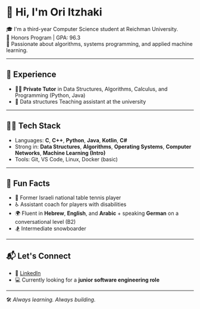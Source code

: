 # 👋 Hi, I'm Ori Itzhaki

🎓 I'm a third-year Computer Science student at Reichman University.  
🏅 Honors Program | GPA: 96.3  
🧠 Passionate about algorithms, systems programming, and applied machine learning.

---

## 💼 Experience

- 🧑‍🏫 **Private Tutor** in Data Structures, Algorithms, Calculus, and Programming (Python, Java)
- 🧪 Data structures Teaching assistant at the university

---

## 👨‍💻 Tech Stack

- Languages: **C**, **C++**, **Python**, **Java**, **Kotlin**, **C#**
- Strong in: **Data Structures**, **Algorithms**, **Operating Systems**, **Computer Networks**, **Machine Learning (Intro)**
- Tools: Git, VS Code, Linux, Docker (basic)

---

## 🏓 Fun Facts

- 🎯 Former Israeli national table tennis player  
- ♿ Assistant coach for players with disabilities  
- 🌍 Fluent in **Hebrew**, **English**, and **Arabic** + speaking **German** on a conversational level (B2)
- 🏂 Intermediate snowboarder

---

## 📬 Let's Connect

- 💼 [LinkedIn](https://www.linkedin.com/in/ori-itzhaki-898605261/)
- 💻 Currently looking for a **junior software engineering role** 
---

🛠️ *Always learning. Always building.*


<!---
oriItzh/oriItzh is a ✨ special ✨ repository because its `README.md` (this file) appears on your GitHub profile.
You can click the Preview link to take a look at your changes.
--->
